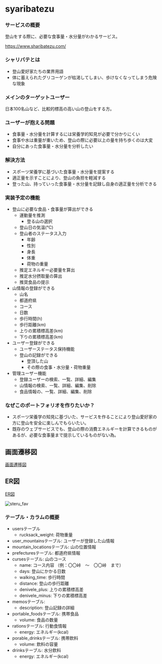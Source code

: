 # syaribatezu

### サービスの概要
登山をする際に、必要な食事量・水分量がわかるサービス。

https://www.sharibatezu.com/

### シャリバテとは
- 登山愛好家たちの業界用語
- 体に蓄えられたグリコーゲンが枯渇してしまい、歩けなくなってしまう危険な現象

### メインのターゲットユーザー
日本100名山など、比較的標高の高い山の登山をする方。

### ユーザーが抱える問題
- 食事量・水分量を計算するには栄養学的知見が必要で分かりにくい
- 食事や水は重量が重いため、登山の際に必要以上の量を持ち歩くのは大変
- 自分にあった食事量・水分量を分析したい

### 解決方法
- スポーツ栄養学に基づいた食事量・水分量を提案する
- 適正量を示すことにより、登山の負担を軽減する
- 登った山、持っていった食事量・水分量を記録し自身の適正量を分析できる

### 実装予定の機能
- 登山に必要な食品・食事量が算出ができる
  - 運動量を推測
    - 登る山の選択
  - 登山日の気温(℃)
  - 登山者のステータス入力
    - 年齢
    - 性別
    - 身長
    - 体重
    - 荷物の重量
  - 推定エネルギー必要量を算出
  - 推定水分摂取量の算出
  - 推奨食品の提示
- 山情報の登録ができる
  - 山名
  - 都道府県
  - コース
  - 日数
  - 歩行時間(h)
  - 歩行距離(km)
  - 上りの累積標高差(km)
  - 下りの累積標高差(km)
- ユーザー登録ができる
  - ユーザーステータス保持機能
  - 登山の記録ができる
    - 登頂した山
    - その際の食事・水分量・荷物重量
- 管理ユーザー機能
  - 登録ユーザーの検索、一覧、詳細、編集
  - 山情報の検索、一覧、詳細、編集、削除
  - 食品情報の、一覧、詳細、編集、削除

### なぜこのポートフォリオを作りたいか？
- スポーツ栄養学の知見に基づいた、サービスを作ることにより登山愛好家の方に登山を安全に楽しんでもらいたい。
- 既存のウェブサービスでも、登山の際の消費エネルギーを計算できるものがあるが、必要な食事量まで提示しているものがない為。


## 画面遷移図
[画面遷移図](https://www.figma.com/file/JFJCiez8NqAQDvkSPFIsAv/%E3%82%B7%E3%83%A3%E3%83%AA%E3%83%90%E3%83%86%E3%81%9A?node-id=0%3A1)

## ER図
[ER図](https://drive.google.com/file/d/1ZmYNgM7ePU-sau5MBrWkuQG6wbXA9XN3/view?usp=sharing)

![steru_fav](https://user-images.githubusercontent.com/97930711/184868518-26a764f0-d6b3-4b76-9686-1cc06397d336.png)

### テーブル・カラムの概要
- usersテーブル
  - rucksack_weight: 荷物重量
- user_mountainsテーブル: ユーザーが登録した山情報
- mountain_locationsテーブル: 山の位置情報
- prefecturesテーブル: 都道府県情報
- cursesテーブル: 山のコース
  - name: コース内容 （例：〇〇峠　〜　〇〇峠　まで）
  - days: 登山にかかる日数
  - walking_time: 歩行時間
  - distance: 登山の歩行距離
  - denivele_plus: 上りの累積標高差
  - denivele_minus: 下りの累積標高差
- memosテーブル:
  - description: 登山記録の詳細
- portable_foodsテーブル: 携帯食品
  - volume: 食品の数量
- rationsテーブル: 行動食情報
  - energy: エネルギー(kcal)
- porable_drinksテーブル: 携帯飲料
  - volume: 飲料の容量
- drinksテーブル: 水分飲料
  - energy: エネルギー(kcal)
